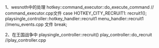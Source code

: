 1、wesnoth中的处理
hotkey::command_executor::do_execute_command // command_executor.cpp文件
    case HOTKEY_CITY_RECRUIT1:
		recruit1();
			playsingle_controller::hotkey_handler::recruit1
				menu_handler::recruit1 //menu_events.cpp 文件
		break;



2、在王国战争中
playsingle_controller::recruit()
	play_controller::do_recruit //play_controller.cpp
